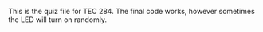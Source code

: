 This is the quiz file for TEC 284. The final code works, however sometimes the LED will turn on randomly.
